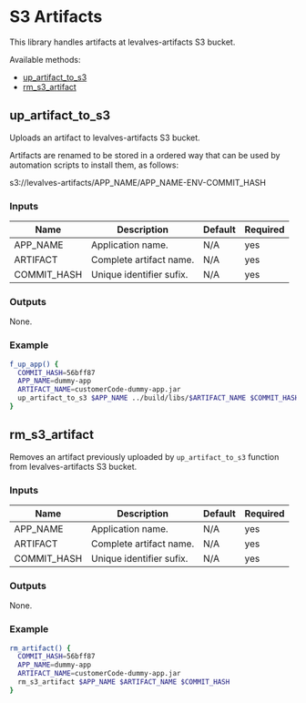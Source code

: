 # S3 Artifacts

This library handles artifacts at levalves-artifacts S3 bucket.

Available methods:
- [up_artifact_to_s3](#up_artifact_to_s3)
<a name="up_artifact_to_s3"></a>
- [rm_s3_artifact](#rm_s3_artifact)
<a name="rm_s3_artifact"></a>

## up_artifact_to_s3

Uploads an artifact to levalves-artifacts S3 bucket.

Artifacts are renamed to be stored in a ordered way that can be used by automation scripts to install them, as follows:

s3://levalves-artifacts/APP_NAME/APP_NAME-ENV-COMMIT_HASH

### Inputs

|Name|Description|Default|Required|
|----|-----------|-------|--------|
|APP_NAME|Application name.|N/A|yes|
|ARTIFACT|Complete artifact name.|N/A|yes|
|COMMIT_HASH|Unique identifier sufix.|N/A|yes|

### Outputs

None.

### Example

```bash
f_up_app() {
  COMMIT_HASH=56bff87
  APP_NAME=dummy-app
  ARTIFACT_NAME=customerCode-dummy-app.jar
  up_artifact_to_s3 $APP_NAME ../build/libs/$ARTIFACT_NAME $COMMIT_HASH
}
```

## rm_s3_artifact

Removes an artifact previously uploaded by `up_artifact_to_s3` function from levalves-artifacts S3 bucket.

### Inputs

|Name|Description|Default|Required|
|----|-----------|-------|--------|
|APP_NAME|Application name.|N/A|yes|
|ARTIFACT|Complete artifact name.|N/A|yes|
|COMMIT_HASH|Unique identifier sufix.|N/A|yes|

### Outputs

None.

### Example

```bash
rm_artifact() {
  COMMIT_HASH=56bff87
  APP_NAME=dummy-app
  ARTIFACT_NAME=customerCode-dummy-app.jar
  rm_s3_artifact $APP_NAME $ARTIFACT_NAME $COMMIT_HASH
}
```
